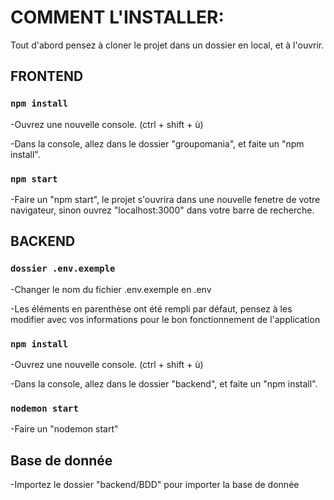 # COMMENT L'INSTALLER:
Tout d'abord pensez à cloner le projet dans un dossier en local, et à l'ouvrir.

## FRONTEND

###  `npm install`

-Ouvrez une nouvelle console. (ctrl + shift + ù)

-Dans la console, allez dans le dossier "groupomania", et faite un "npm install".

### `npm start`

-Faire un "npm start", le projet s'ouvrira dans une nouvelle fenetre de votre navigateur, sinon ouvrez "localhost:3000" dans votre barre de recherche.


## BACKEND

### `dossier .env.exemple`

-Changer le nom du fichier .env.exemple en .env

-Les éléments en parenthèse ont été rempli par défaut, pensez à les modifier avec vos informations pour le bon fonctionnement de l'application

###  `npm install`

-Ouvrez une nouvelle console. (ctrl + shift + ù)

-Dans la console, allez dans le dossier "backend", et faite un "npm install".


### `nodemon start`

-Faire un "nodemon start" 


## Base de donnée

-Importez le dossier "backend/BDD" pour importer la base de donnée
